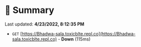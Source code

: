 # 📖 Summary
Last updated: **4/23/2022, 8:12:35 PM**

- `GET` [https://Bhadwa-sala.toxicblte.repl.co](https://Bhadwa-sala.toxicblte.repl.co) - **Down** (115ms)
